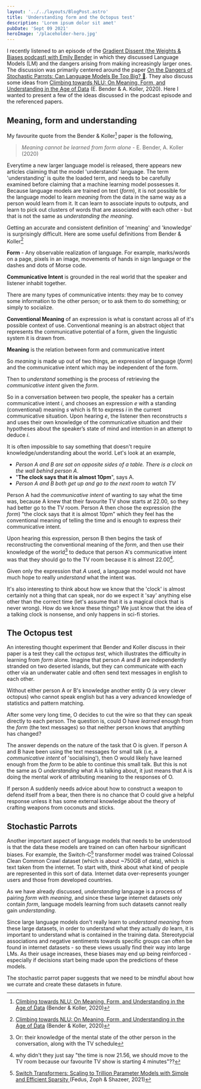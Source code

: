 ```yaml
---
layout: '../../layouts/BlogPost.astro'
title: 'Understanding form and the Octopus test'
description: 'Lorem ipsum dolor sit amet'
pubDate: 'Sept 09 2021'
heroImage: '/placeholder-hero.jpg'
---
```


I recently listened to an episode of the
[Gradient Dissent (the Weights & Biases podcast) with Emily Bender](https://wandb.ai/wandb_fc/gradient-dissent/reports/Emily-M-Bender-Professor-at-UW-Language-Models-and-Linguistics--Vmlldzo4ODY0NDE?galleryTag=gradient-dissent)
in which they discussed Language Models (LM) and the dangers arising from making increasingly larger ones. The discussion was primarily centered around
the paper [On the Dangers of Stochastic Parrots: Can Language Models Be Too Big? 🦜](https://dl.acm.org/doi/10.1145/3442188.3445922). They also discuss some ideas from
[Climbing towards NLU:
On Meaning, Form, and Understanding in the Age of Data](https://aclanthology.org/2020.acl-main.463/) (E. Bender & A. Koller, 2020).
Here I wanted to present a few of the ideas discussed in the podcast episode and the referenced papers.

## Meaning, form and understanding

My favourite quote from the Bender & Koller[^1] paper is the following,

> _Meaning cannot be learned from form alone_ - E. Bender, A. Koller (2020)

Everytime a new larger language model is released, there appears new articles claiming
that the model 'understands' language. The term 'understanding' is quite the loaded term, and
needs to be carefully examined before claiming that a machine learning model possesses it.
Because language models are trained on text (_form_), it is not possible for the language model to learn _meaning_
from the data in the same way as a person would learn from it. It can learn to
associate inputs to outputs, and learn to pick out clusters of words that are associated with each other - but that is
not the same as _understanding the meaning_.

Getting an accurate and consistent definition of 'meaning' and 'knowledge' is surprisingly difficult.
Here are some useful definitions from Bender & Koller[^1]

**Form** - Any observable realization of language. For example, marks/words on a page, pixels in an image, movements of hands in sign language or the dashes and dots of Morse code.

**Communicative Intent** is grounded in the real world that the speaker and listener inhabit together.

There are many types of communicative intents: they may be to convey some information
to the other person; or to ask them to do something;
or simply to socialize.

**Conventional Meaning** of an expression is what is constant across all of it's possible context of use. Conventional meaning is an abstract object that represents the communicative potential of a form, given
the linguistic system it is drawn from.

**Meaning** is the relation between form and communicative intent

So _meaning_ is made up out of two things, an expression of language (_form_)
and the communicative intent which may be independent of the form.

Then to _understand_ something is the process of retrieving the _communicative intent_
given the _form_.

So in a conversation between two people, the speaker has a certain communicative intent $i$, and chooses an expression $e$ with a
standing (conventional) meaning $s$ which is fit to express $i$ in the
current communicative situation. Upon hearing $e$,
the listener then reconstructs $s$ and uses their own
knowledge of the communicative situation and their
hypotheses about the speaker’s state of mind and
intention in an attempt to deduce $i$.

It is often impossible to say something that doesn't require knowledge/understanding about the world. Let's look at an example,

- _Person A and B are sat on opposite sides of a table. There is a clock on the wall behind person A_.
- "**The clock says that it is almost 10pm**", says A.
- _Person A and B both get up and go to the next room to watch TV_

Person A had the _communicative intent_ of wanting to say what the time was, because A
knew that their favourite TV show starts at 22.00, so they had better go to the TV room.
Person A then chose the expression (the _form_) "the clock says that it is almost 10pm" which they feel
has the conventional meaning of telling the time and is enough to express their
communicative intent.

Upon hearing this expression, person B then begins the task of reconstructing
the conventional meaning of the _form_, and then use their knowledge of
the world[^note] to deduce that person A's communicative intent was that they should go to the TV room because it is
almost 22.00[^2].

Given only the expression that _A_ used, a language model would not have much hope
to really _understand_ what the intent was.

It's also interesting to think about how we know that the 'clock' is almost certainly not a thing that can speak, nor do we expect it 'say' anything else other than
the correct time (let's assume that it is a magical clock that is never wrong). How do we know these things?
We just know that the idea of a talking clock is nonsense, and only
happens in sci-fi stories.

## The Octopus test

An interesting thought experiment that Bender and Koller discuss in their paper is a test they call the _octopus test_, which illustrates the
difficulty in learning from _form_ alone.
Imagine that person _A_ and _B_ are independently stranded on two deserted islands, but
they can communicate with each other via an underwater cable and often send
text messages in english to each other.

Without either person A or B's knowledge another entity O (a very clever octopus) who cannot speak english but has a very
advanced knowledge of statistics and pattern matching.

After some very long time, O decides to cut the wire so that they can
speak directly to each person. The question is, could O have _learned_ enough
from the _form_ (the text messages) so that neither person knows that anything has changed?

The answer depends on the nature of the task that O is given. If person A and B have
been using the text messages for small talk (i.e, a _communicative intent_ of 'socialising'),
then O would likely have learned enough from the _form_ to be able to
continue this small talk. But this is not the same as O _understanding_ what
A is talking about, it just means that A is doing the mental work of attributing
meaning to the responses of O.

If person A suddenly needs advice about how to construct a weapon to
defend itself from a bear, then there is no chance that
O could give a helpful response unless it has some external knowledge about
the theory of crafting weapons from coconuts and sticks.

## Stochastic Parrots

Another important aspect of language models that needs to be understood is
that the data these models are trained on can often harbour significant biases.
For example, the Switch-C[^3] transformer model was trained Colossal Clean Common Crawl dataset
(which is about ~750GB of data), which is text taken from the internet.
To start with, think about what kind of people are represented in this sort of data.
Internet data over-represents younger users and those from developed countries.

As we have already discussed, _understanding_ language is a process of
pairing _form_ with _meaning_, and since these large internet datasets only
contain _form_, language models learning from such datasets cannot really gain
_understanding_.

Since large language models don't really learn to _understand meaning_ from these large datasets,
in order to understand what they actually _do_ learn, it is important to understand
what is contained in the training data. Stereotypcial associations and negative
sentiments towards specific groups can often be found in internet datasets - so these views usually find
their way into large LMs. As their usage increases, these biases may end up being reinforced - especially
if decisions start being made upon the predictions of these models.

The stochastic parrot paper suggests that we need to be mindful about how we currate
and create these datasets in future.

[^1]: [Climbing towards NLU: On Meaning, Form, and Understanding in the Age of Data](https://aclanthology.org/2020.acl-main.463/) (Bender & Koller, 2020)
[^2]: why didn't they just say "the time is now 21.56, we should move to the TV room because our favourite TV show is starting 4 minutes"??
[^3]:
    [Switch Transformers: Scaling to Trillion Parameter Models with Simple and Efficient Sparsity
    ](https://arxiv.org/abs/2101.03961) (Fedus, Zoph & Shazeer, 2021)

[^note]: Or: their knowledge of the mental state of the other person in the conversation, along with the TV schedule
